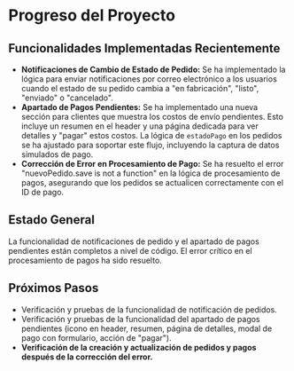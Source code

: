 # Progreso del Proyecto

## Funcionalidades Implementadas Recientemente
*   **Notificaciones de Cambio de Estado de Pedido:** Se ha implementado la lógica para enviar notificaciones por correo electrónico a los usuarios cuando el estado de su pedido cambia a "en fabricación", "listo", "enviado" o "cancelado".
*   **Apartado de Pagos Pendientes:** Se ha implementado una nueva sección para clientes que muestra los costos de envío pendientes. Esto incluye un resumen en el header y una página dedicada para ver detalles y "pagar" estos costos. La lógica de `estadoPago` en los pedidos se ha ajustado para soportar este flujo, incluyendo la captura de datos simulados de pago.
*   **Corrección de Error en Procesamiento de Pago:** Se ha resuelto el error "nuevoPedido.save is not a function" en la lógica de procesamiento de pagos, asegurando que los pedidos se actualicen correctamente con el ID de pago.

## Estado General
La funcionalidad de notificaciones de pedido y el apartado de pagos pendientes están completos a nivel de código. El error crítico en el procesamiento de pagos ha sido resuelto.

## Próximos Pasos
*   Verificación y pruebas de la funcionalidad de notificación de pedidos.
*   Verificación y pruebas de la funcionalidad del apartado de pagos pendientes (icono en header, resumen, página de detalles, modal de pago con formulario, acción de "pagar").
*   **Verificación de la creación y actualización de pedidos y pagos después de la corrección del error.**
